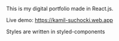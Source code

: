This is my digital portfolio made in React.js. 

Live demo: https://kamil-suchocki.web.app

Styles are written in styled-components
